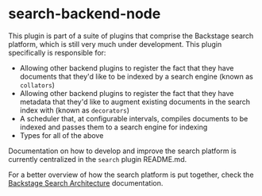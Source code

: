 # search-backend-node

This plugin is part of a suite of plugins that comprise the Backstage search
platform, which is still very much under development. This plugin specifically
is responsible for:

- Allowing other backend plugins to register the fact that they have documents
  that they'd like to be indexed by a search engine (known as `collators`)
- Allowing other backend plugins to register the fact that they have metadata
  that they'd like to augment existing documents in the search index with
  (known as `decorators`)
- A scheduler that, at configurable intervals, compiles documents to be indexed
  and passes them to a search engine for indexing
- Types for all of the above

Documentation on how to develop and improve the search platform is currently
centralized in the `search` plugin README.md.

For a better overview of how the search platform is put together, check the
[Backstage Search Architecture](https://backstage.io/docs/features/search/architecture)
documentation.
